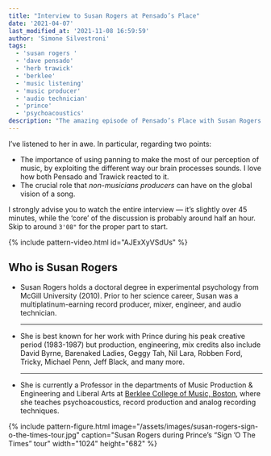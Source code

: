 ```yaml
---
title: "Interview to Susan Rogers at Pensado’s Place"
date: '2021-04-07'
last_modified_at: '2021-11-08 16:59:59'
author: 'Simone Silvestroni'
tags:
  - 'susan rogers '
  - 'dave pensado'
  - 'herb trawick'
  - 'berklee'
  - 'music listening'
  - 'music producer'
  - 'audio technician'
  - 'prince'
  - 'psychoacoustics'
description: "The amazing episode of Pensado’s Place with Susan Rogers had been sitting in my to-do list for a few weeks. The best interview in a long time."
---
```

I’ve listened to her in awe. In particular, regarding two points:

- The importance of using panning to make the most of our perception of music, by exploiting the different way our brain processes sounds. I love how both Pensado and Trawick reacted to it.
- The crucial role that _non-musicians producers_ can have on the global vision of a song.

I strongly advise you to watch the entire interview — it’s slightly over 45 minutes, while the ‘core’ of the discussion is probably around half an hour. Skip to around `3'08"` for the proper part to start.

{% include pattern-video.html id="AJExXyVSdUs" %}

## Who is Susan Rogers

- Susan Rogers holds a doctoral degree in experimental psychology from McGill University (2010). Prior to her science career, Susan was a multiplatinum-earning record producer, mixer, engineer, and audio technician.
  <hr>
- She is best known for her work with Prince during his peak creative period (1983-1987) but production, engineering, mix credits also include David Byrne, Barenaked Ladies, Geggy Tah, Nil Lara, Robben Ford, Tricky, Michael Penn, Jeff Black, and many more.
  <hr>
- She is currently a Professor in the departments of Music Production & Engineering and Liberal Arts at [Berklee College of Music, Boston](https://www.berklee.edu/), where she teaches psychoacoustics, record production and analog recording techniques.

{% include pattern-figure.html image="/assets/images/susan-rogers-sign-o-the-times-tour.jpg" caption="Susan Rogers during Prince’s &ldquo;Sign &rsquo;O The Times&rdquo; tour" width="1024" height="682" %}